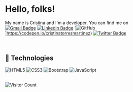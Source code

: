 # Hello, folks!

My name is Cristina and I'm a developer. You can find me on 
<br>
[![Gmail Badge](https://img.shields.io/badge/c.torres.martinez.97@gmail.com-c14438?style=flat-square&logo=Gmail&logoColor=white&link=mailto:ing.c.torres.martinez.97@gmail.com)](mailto:ing.miller.vega@gmail.com)
[![Linkedin Badge](https://img.shields.io/badge/-cristina-blue?style=flat-square&logo=Linkedin&logoColor=white&link=https://www.linkedin.com/in/cristinatorresmartinez/)](https://www.linkedin.com/in/minoveaz/)
[![GitHub](https://img.shields.io/badge/-codepen-181717?style=flat-square&logo=github&logoColor=white&link=https://codepen.io/cristinatorresmartinez)]https://codepen.io/cristinatorresmartinez)
[![Twitter Badge](https://img.shields.io/badge/-@c_t_martinez-00acee?style=flat&logo=Twitter&logoColor=white)](https://twitter.com/intent/follow?screen_name=c_t_martinez "Follow on Twitter")

<br>


## 🔧 Technologies
![HTML5](https://img.shields.io/badge/html5-%23E34F26.svg?style=for-the-badge&logo=html5&logoColor=white)
![CSS3](https://img.shields.io/badge/css3-%231572B6.svg?style=for-the-badge&logo=css3&logoColor=white)
![Bootstrap](https://img.shields.io/badge/bootstrap-%23563D7C.svg?style=for-the-badge&logo=bootstrap&logoColor=white)
![JavaScript](https://img.shields.io/badge/javascript-%23323330.svg?style=for-the-badge&logo=javascript&logoColor=%23F7DF1E)

<br>![Visitor Count](https://profile-counter.glitch.me/{cristinatorresmartinez}/count.svg)

